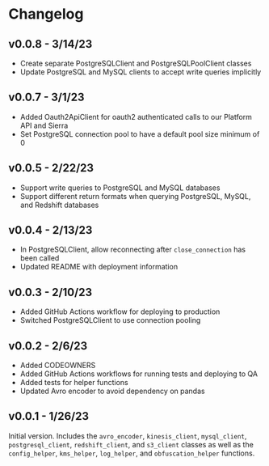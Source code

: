 # Changelog

## v0.0.8 - 3/14/23
- Create separate PostgreSQLClient and PostgreSQLPoolClient classes
- Update PostgreSQL and MySQL clients to accept write queries implicitly

## v0.0.7 - 3/1/23
- Added Oauth2ApiClient for oauth2 authenticated calls to our Platform API and Sierra
- Set PostgreSQL connection pool to have a default pool size minimum of 0

## v0.0.5 - 2/22/23
- Support write queries to PostgreSQL and MySQL databases
- Support different return formats when querying PostgreSQL, MySQL, and Redshift databases

## v0.0.4 - 2/13/23
- In PostgreSQLClient, allow reconnecting after `close_connection` has been called
- Updated README with deployment information

## v0.0.3 - 2/10/23
- Added GitHub Actions workflow for deploying to production
- Switched PostgreSQLClient to use connection pooling

## v0.0.2 - 2/6/23
- Added CODEOWNERS
- Added GitHub Actions workflows for running tests and deploying to QA
- Added tests for helper functions
- Updated Avro encoder to avoid dependency on pandas

## v0.0.1 - 1/26/23
Initial version. Includes the `avro_encoder`, `kinesis_client`, `mysql_client`, `postgresql_client`, `redshift_client`, and `s3_client` classes as well as the `config_helper`, `kms_helper`, `log_helper`, and `obfuscation_helper` functions.
